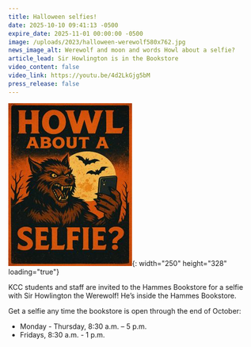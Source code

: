 ```yaml
---
title: Halloween selfies!
date: 2025-10-10 09:41:13 -0500
expire_date: 2025-11-01 00:00:00 -0500
image: /uploads/2023/halloween-werewolf580x762.jpg
news_image_alt: Werewolf and moon and words Howl about a selfie?
article_lead: Sir Howlington is in the Bookstore
video_content: false
video_link: https://youtu.be/4d2LkGjg5bM
press_release: false
---
```

![Werewolf and moon and words Howl about a selfie?](/uploads/2023/halloween-werewolf250x328.jpg "Howl about a selfie?"){: width="250" height="328" loading="true"}

KCC students and staff are invited to the Hammes Bookstore for a selfie with Sir Howlington the Werewolf! He’s inside the Hammes Bookstore.

Get a selfie any time the bookstore is open through the end of October:

* Monday - Thursday, 8:30 a.m. – 5 p.m.
* Fridays, 8:30 a.m. - 1 p.m.

&nbsp;